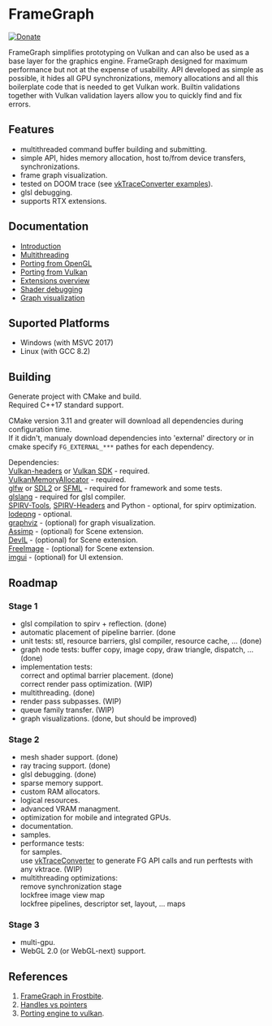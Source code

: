 # FrameGraph
[![Donate](https://img.shields.io/badge/Donate-PayPal-green.svg)](paypal.me/azhirnovgithub)<br/>

FrameGraph simplifies prototyping on Vulkan and can also be used as a base layer for the graphics engine.
FrameGraph designed for maximum performance but not at the expense of usability. API developed as simple as possible, it hides all GPU synchronizations, memory allocations and all this boilerplate code that is needed to get Vulkan work. Builtin validations together with Vulkan validation layers allow you to quickly find and fix errors.

## Features
* multithreaded command buffer building and submitting.
* simple API, hides memory allocation, host to/from device transfers, synchronizations.
* frame graph visualization.
* tested on DOOM trace (see [vkTraceConverter examples](https://github.com/azhirnov/vkTraceConverter/tree/dev/examples#convert-to-framegraph-trace)).
* glsl debugging.
* supports RTX extensions.

## Documentation
* [Introduction](docs/Introduction.md)
* [Multithreading](docs/Multithreading.md)
* [Porting from OpenGL](docs/Porting-from-OpenGL.md)
* [Porting from Vulkan](docs/Porting-from-Vulkan.md)
* [Extensions overview](extensions/Readme.md)
* [Shader debugging](docs/Shader-debugging.md)
* [Graph visualization](docs/Graph-visualization.md)

## Suported Platforms
* Windows (with MSVC 2017)
* Linux (with GCC 8.2)

## Building
Generate project with CMake and build.<br/>
Required C++17 standard support.

CMake version 3.11 and greater will download all dependencies during configuration time.<br/>
If it didn't, manualy download dependencies into 'external' directory or in cmake specify `FG_EXTERNAL_***` pathes for each dependency.

Dependencies:<br/>
[Vulkan-headers](https://github.com/KhronosGroup/Vulkan-Headers) or [Vulkan SDK](https://www.lunarg.com/vulkan-sdk/) - required.<br/>
[VulkanMemoryAllocator](https://github.com/GPUOpen-LibrariesAndSDKs/VulkanMemoryAllocator) - required.<br/>
[glfw](https://github.com/glfw/glfw) or [SDL2](https://www.libsdl.org) or [SFML](https://github.com/SFML/SFML) - required for framework and some tests.<br/>
[glslang](https://github.com/KhronosGroup/glslang) - required for glsl compiler.<br/>
[SPIRV-Tools](https://github.com/KhronosGroup/SPIRV-Tools), [SPIRV-Headers](https://github.com/KhronosGroup/SPIRV-Headers) and Python - optional, for spirv optimization.<br/>
[lodepng](https://github.com/lvandeve/lodepng) - optional.<br/>
[graphviz](https://www.graphviz.org/) - (optional) for graph visualization.<br/>
[Assimp](https://github.com/assimp/assimp) - (optional) for Scene extension.<br/>
[DevIL](http://openil.sourceforge.net/) - (optional) for Scene extension.<br/>
[FreeImage](http://freeimage.sourceforge.net/) - (optional) for Scene extension.<br/>
[imgui](https://github.com/ocornut/imgui) - (optional) for UI extension.<br/>

## Roadmap
### Stage 1
- glsl compilation to spirv + reflection. (done)<br/>
- automatic placement of pipeline barrier. (done<br/>
- unit tests: stl, resource barriers, glsl compiler, resource cache, ... (done)<br/>
- graph node tests: buffer copy, image copy, draw triangle, dispatch, ... (done)<br/>
- implementation tests:<br/>
    correct and optimal barrier placement. (done)<br/>
    correct render pass optimization. (WIP)
- multithreading. (done)<br/>
- render pass subpasses. (WIP)<br/>
- queue family transfer. (WIP)<br/>
- graph visualizations. (done, but should be improved)<br/>

### Stage 2
- mesh shader support. (done)<br/>
- ray tracing support. (done)<br/>
- glsl debugging. (done)<br/>
- sparse memory support.<br/>
- custom RAM allocators.<br/>
- logical resources.<br/>
- advanced VRAM managment.<br/>
- optimization for mobile and integrated GPUs.<br/>
- documentation.<br/>
- samples.<br/>
- performance tests:<br/>
	for samples.<br/>
	use [vkTraceConverter](https://github.com/azhirnov/vkTraceConverter) to generate FG API calls and run perftests with any vktrace. (WIP)<br/>
- multithreading optimizations:<br/>
	remove synchronization stage<br/>
	lockfree image view map<br/>
	lockfree pipelines, descriptor set, layout, ... maps<br/>

### Stage 3
- multi-gpu.<br/>
- WebGL 2.0 (or WebGL-next) support.<br/>

## References
1. [FrameGraph in Frostbite](https://www.gdcvault.com/play/1024612/FrameGraph-Extensible-Rendering-Architecture-in).<br/>
2. [Handles vs pointers](https://floooh.github.io/2018/06/17/handles-vs-pointers.html)<br/>
3. [Porting engine to vulkan](https://gpuopen.com/presentation-porting-engine-to-vulkan-dx12/).<br/>
